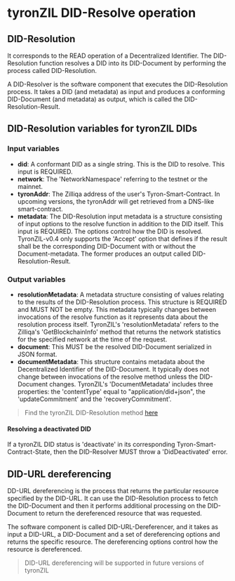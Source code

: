 # tyronZIL DID-Resolve operation

## DID-Resolution

It corresponds to the READ operation of a Decentralized Identifier. The DID-Resolution function resolves a DID into its DID-Document by performing the process called DID-Resolution.

A DID-Resolver is the software component that executes the DID-Resolution process. It takes a DID (and metadata) as input and produces a conforming DID-Document (and metadata) as output, which is called the DID-Resolution-Result.

## DID-Resolution variables for tyronZIL DIDs

### Input variables

- **did**: A conformant DID as a single string. This is the DID to resolve. This input is REQUIRED.
- **network**: The 'NetworkNamespace' referring to the testnet or the mainnet.
- **tyronAddr**: The Zilliqa address of the user's Tyron-Smart-Contract. In upcoming versions, the tyronAddr will get retrieved from a DNS-like smart-contract.
- **metadata**: The DID-Resolution input metadata is a structure consisting of input options to the resolve function in addition to the DID itself. This input is REQUIRED. The options control how the DID is resolved. TyronZIL-v0.4 only supports the 'Accept' option that defines if the result shall be the corresponding DID-Document with or without the Document-metadata. The former produces an output called DID-Resolution-Result.

### Output variables

- **resolutionMetadata**: A metadata structure consisting of values relating to the results of the DID-Resolution process. This structure is REQUIRED and MUST NOT be empty. This metadata typically changes between invocations of the resolve function as it represents data about the resolution process itself.
TyronZIL's 'resolutionMetadata' refers to the Zilliqa's 'GetBlockchainInfo' method that returns the network statistics for the specified network at the time of the request.
- **document**: This MUST be the resolved DID-Document serialized in JSON format.
- **documentMetadata**: This structure contains metadata about the Decentralized Identifier of the DID-Document. It typically does not change between invocations of the resolve method unless the DID-Document changes. TyronZIL's 'DocumentMetadata' includes three properties: the 'contentType' equal to "application/did+json", the 'updateCommitment' and the 'recoveryCommitment'.

> Find the tyronZIL DID-Resolution method [here](https://github.com/julio-cabdu/tyronZIL-js/blob/master/src/lib/decentralized-identity/did-document.ts)

#### Resolving a deactivated DID

If a tyronZIL DID status is 'deactivate' in its corresponding Tyron-Smart-Contract-State, then the DID-Resolver MUST throw a 'DidDeactivated' error.

## DID-URL dereferencing

DD-URL dereferencing is the process that returns the particular resource specified by the DID-URL. It can use the DID-Resolution process to fetch the DID-Document and then it performs additional processing on the DID-Document to return the dereferenced resource that was requested.

The software component is called DID-URL-Dereferencer, and it takes as input a DID-URL, a DID-Document and a set of dereferencing options and returns the specific resource. The dereferencing options control how the resource is dereferenced.

> DID-URL dereferencing will be supported in future versions of tyronZIL

